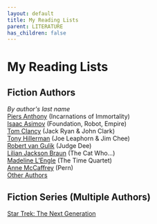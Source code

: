 ```yaml
---
layout: default
title: My Reading Lists
parent: LITERATURE
has_children: false
---
```

# My Reading Lists

## Fiction Authors
*By author's last name*  
[Piers Anthony](piers_anthony) (Incarnations of Immortality)  
[Isaac Asimov](isaac_asimov) (Foundation, Robot, Empire)  
[Tom Clancy](tom_clancy) (Jack Ryan & John Clark)  
[Tony Hillerman](tony_hillerman) (Joe Leaphorn & Jim Chee)  
[Robert van Gulik](robert_van_gulik) (Judge Dee)  
[Lilian Jackson Braun](lilian_jackson_braun) (The Cat Who…)  
[Madeline L’Engle](madeline_lengle) (The Time Quartet)  
[Anne McCaffrey](anne_mccaffrey) (Pern)    
[Other Authors](other_authors)

## Fiction Series (Multiple Authors)
[Star Trek: The Next Generation](sttng)  